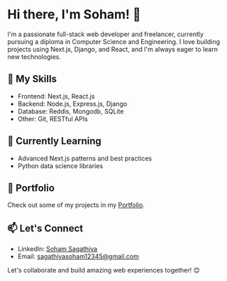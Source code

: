 # Hi there, I'm Soham! 👋

I'm a passionate full-stack web developer and freelancer, currently pursuing a diploma in Computer Science and Engineering. I love building projects using Next.js, Django, and React, and I'm always eager to learn new technologies.

## 🚀 My Skills

- Frontend: Next.js, React.js
- Backend: Node.js, Express.js, Django
- Database: Reddis, Mongodb, SQLite
- Other: Git, RESTful APIs

## 🌱 Currently Learning

- Advanced Next.js patterns and best practices
- Python data science libraries

## 💼 Portfolio

Check out some of my projects in my [Portfolio](https://soham901-portfolio.vercel.app/).

## 📫 Let's Connect

- LinkedIn: [Soham Sagathiya](https://www.linkedin.com/in/soham-sagathiya-898b6a254/)
- Email: [sagathiyasoham12345@gmail.com](mailto:sagathiyasoham12345@gmail.com)

Let's collaborate and build amazing web experiences together! 😊
